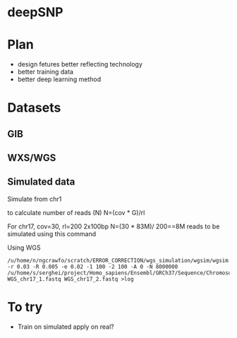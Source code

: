 # deepSNP


# Plan

- design fetures better reflecting technology
- better training data
- better deep learning method


# Datasets 
## GIB
## WXS/WGS
## Simulated data 

Simulate from chr1 

to calculate number of reads (N)
N=(cov * G)/rl

For chr17, cov=30, rl=200 2x100bp
N=(30 * 83M)/ 200==8M reads to be simulated using this command 

Using WGS
```
/u/home/n/ngcrawfo/scratch/ERROR_CORRECTION/wgs_simulation/wgsim/wgsim -r 0.03 -R 0.005 -e 0.02 -1 100 -2 100 -A 0 -N 8000000 /u/home/s/serghei/project/Homo_sapiens/Ensembl/GRCh37/Sequence/Chromosomes/17.fa WGS_chr17_1.fastq WGS_chr17_2.fastq >log
```

# To try
- Train on simulated apply on real? 
